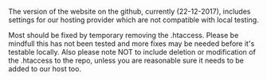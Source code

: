 The version of the website on the github, currently (22-12-2017), includes settings for our hosting provider which are not compatible with local testing.

Most should be fixed by temporary removing the .htaccess. Please be mindfull this has not been tested and more fixes may be needed before it's testable locally. Also please note NOT to include deletion or modification of the .htaccess to the repo, unless you are reasonable sure it needs to be added to our host too.